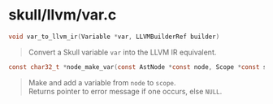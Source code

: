 # skull/llvm/var.c

```c
void var_to_llvm_ir(Variable *var, LLVMBuilderRef builder)
```

> Convert a Skull variable `var` into the LLVM IR equivalent.

```c
const char32_t *node_make_var(const AstNode *const node, Scope *const scope)
```

> Make and add a variable from `node` to `scope`.
> \
> Returns pointer to error message if one occurs, else `NULL`.


